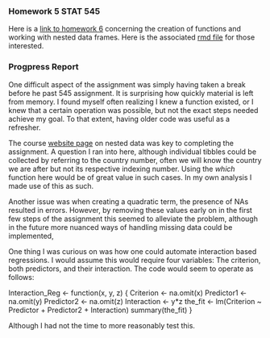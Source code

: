 ### Homework 5 STAT 545

Here is a [link to homework 6]() concerning the creation of functions and working with nested data frames. Here is the associated [rmd file](https://github.com/Kozp/STAT545-hw-Kozik-Pavel/blob/Side-Branch/hw05%20-%20Novel%20colors%20and%20brewer%2C%20refactoring%2C%20ggsave%20and%20improving%20figure%20quality/hw5.Rmd) for those interested.

### Progpress Report

One difficult aspect of the assignment was simply having taken a break before he past 545 assignment. It is surprising how quickly material is left from memory. I found myself often realizing I knew a function existed, or I knew that a certain operation was possible, but not the exact steps needed achieve my goal. To that extent, having older code was useful as a refresher. 

The course [website page](http://stat545.com/block024_group-nest-split-map.html) on nested data was key to completing the assignment. A question I ran into here, although individual tibbles could be collected by referring to the country number, often we will know the country we are after but not its respective indexing number. Using the *which* function here would be of great value in such cases. In my own analysis I made use of this as such.

Another issue was when creating a quadratic term, the presence of NAs resulted in errors. However, by removing these values early on in the first few steps of the assignment this seemed to alleviate the problem, although in the future more nuanced ways of handling missing data could be implemented,

One thing I was curious on was how one could automate interaction based regressions. I would assume this would require four variables: The criterion, both predictors, and their interaction. The code would seem to operate as follows:

Interaction_Reg <- function(x, y, z) {
  Criterion <- na.omit(x)
  Predictor1 <- na.omit(y)
  Predictor2 <- na.omit(z)
  Interaction <- y*z
  the_fit <- lm(Criterion ~ Predictor + Predictor2 + Interaction)
  summary(the_fit)
}

Although I had not the time to more reasonably test this.
